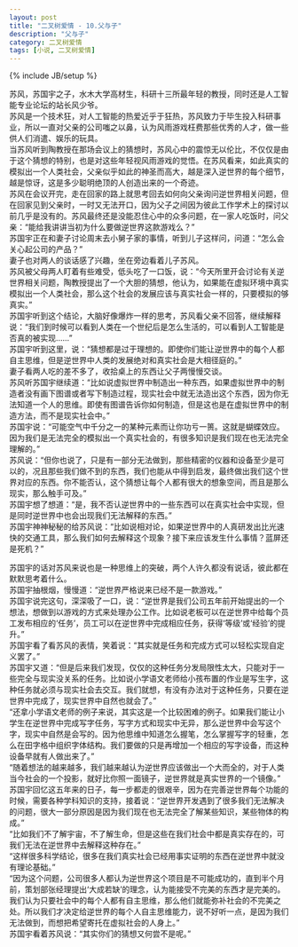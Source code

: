 ```yaml
---
layout: post
title: "二叉树爱情 - 10.父与子"
description: "父与子"
category: 二叉树爱情
tags: [小说, 二叉树爱情]
---
```

{% include JB/setup %}

苏风，苏国宇之子，水木大学高材生，科研十三所最年轻的教授，同时还是人工智能专业论坛的站长风少爷。  
苏风是一个技术狂，对人工智能的热爱近乎于狂热，苏风致力于毕生投入科研事业，所以一直对父亲的公司嗤之以鼻，认为风雨游戏枉费那些优秀的人才，做一些供人们消遣、娱乐的玩具。  
当苏风听到陶教授在那场会议上的猜想时，苏风心中的震惊无以伦比，不仅仅是由于这个猜想的特别，也是对这些年轻视风雨游戏的觉悟。在苏风看来，如此真实的模拟出一个人类社会，父亲似乎如此的神圣而高大，越是深入逆世界的每个细节，越是惊讶，这是多少聪明绝顶的人创造出来的一个奇迹。  
苏风在会议开完，走在回家的路上就思考回去如何向父亲询问逆世界相关问题，但在回家见到父亲时，一时又无法开口，因为父子之间因为彼此工作学术上的探讨以前几乎是没有的。苏风最终还是没能忍住心中的众多问题，在一家人吃饭时，问父亲：“能给我讲讲当初为什么要做逆世界这款游戏么？”  
苏国宇正在和妻子讨论周末去小舅子家的事情，听到儿子这样问，问道：“怎么会关心起公司的产品？”  
妻子也对两人的谈话感了兴趣，坐在旁边看着儿子苏风。  
苏风被父母两人盯着有些难受，低头吃了一口饭，说：“今天所里开会讨论有关逆世界相关问题，陶教授提出了一个大胆的猜想，他认为，如果能在虚拟环境中真实模拟出一个人类社会，那么这个社会的发展应该与真实社会一样的，只要模拟的够真实。”  
苏国宇听到这个结论，大脑好像爆炸一样的思考，苏风看父亲不回答，继续解释说：“我们到时候可以看到人类在一个世纪后是怎么生活的，可以看到人工智能是否真的被实现……”  
苏国宇听到这里，说：“猜想都是过于理想的。即使你们能让逆世界中的每个人都自主思维，但是逆世界中人类的发展绝对和真实社会是大相径庭的。”  
妻子看两人吃的差不多了，收拾桌上的东西让父子两慢慢交谈。  
苏风听苏国宇继续道：“比如说虚拟世界中制造出一种东西，如果虚拟世界中的制造者没有画下图谱或者写下制造过程，现实社会中就无法造出这个东西，因为你无法知道一个人的思维。即使有图谱告诉你如何制造，但是这也是在虚拟世界中的制造方法，而不是现实社会中。”  
苏国宇说：“可能空气中千分之一的某种元素而让你功亏一篑。这就是蝴蝶效应。因为我们是无法完全的模拟出一个真实社会的，有很多知识是我们现在也无法完全理解的。”  
苏风说：“但你也说了，只是有一部分无法做到，那些精密的仪器和设备至少是可以的，况且那些我们做不到的东西，我们也能从中得到启发，最终做出我们这个世界对应的东西。你不能否认，这个猜想让每个人都有很大的想象空间，而且是那么现实，那么触手可及。”  
苏国宇想了想道：“是，我不否认逆世界中的一些东西可以在真实社会中实现，但是同时逆世界中也会出现我们无法解释的东西。”  
苏国宇神神秘秘的给苏风说：“比如说相对论，如果逆世界中的人真研发出比光速快的交通工具，那么我们如何去解释这个现象？接下来应该发生什么事情？蓝屏还是死机？”  
  
苏国宇的话对苏风来说也是一种思维上的突破，两个人许久都没有说话，彼此都在默默思考着什么。  
苏国宇抽根烟，慢慢道：“逆世界严格说来已经不是一款游戏。”  
苏国宇说完这句，深深吸了一口，说：“逆世界是我们公司五年前开始提出的一个想法，想做到以游戏的方式来处理办公工作。比如说老板可以在逆世界中给每个员工发布相应的‘任务’，员工可以在逆世界中完成相应任务，获得‘等级’或‘经验’的提升。”  
苏国宇看了看苏风的表情，笑着说：“其实就是任务和完成方式可以轻松实现自定义罢了。”  
苏国宇又道：“但是后来我们发现，仅仅的这种任务分发局限性太大，只能对于一些完全与现实没关系的任务。比如说小学语文老师给小孩布置的作业是写生字，这种任务就必须与现实社会去交互。我们就想，有没有办法对于这种任务，只要在逆世界中完成了，现实世界中自然也就会了。”  
“还拿小学语文老师的例子来说，其实这是一个比较困难的例子。如果我们能让小学生在逆世界中完成写字任务，写字方式和现实中无异，那么逆世界中会写这个字，现实中自然是会写的。因为他思维中知道怎么握笔，怎么掌握写字的轻重，怎么在田字格中组织字体结构。我们要做的只是再增加一个相应的写字设备，而这种设备早就有人做出来了。”  
“随着想法的越来越多，我们越来越认为逆世界应该做出一个大而全的，对于人类当今社会的一个投影，就好比你照一面镜子，逆世界就是真实世界的一个镜像。”  
苏国宇回忆这五年来的日子，每一步都走的很艰辛，因为在完善逆世界每个功能的时候，需要各种学科知识的支持，接着说：“逆世界开发遇到了很多我们无法解决的问题，很大一部分原因是因为我们现在也无法完全了解某些知识，某些物体的构成。”  
“比如我们不了解宇宙，不了解生命，但是这些在我们社会中都是真实存在的，可我们无法在逆世界中去解释这种存在。”  
“这样很多科学结论，很多在我们真实社会已经用事实证明的东西在逆世界中就没有理论基础。”  
“因为这个问题，公司很多人都认为逆世界这个项目是不可能成功的，直到半个月前，策划部张经理提出‘大成若缺’的理念，认为能接受不完美的东西才是完美的。我们认为只要社会中的每个人都有自主思维，那么他们就能弥补社会的不完美之处。所以我们才决定给逆世界的每个人自主思维能力，说不好听一点，是因为我们无法做到，而想把希望寄托在虚拟社会的人身上。”  
苏国宇看着苏风说：“其实你们的猜想又何尝不是呢。”  

